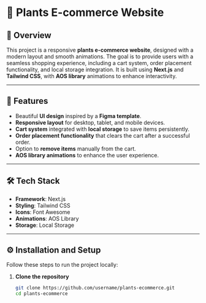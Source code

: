 # 🌱 Plants E-commerce Website  

## 🛒 Overview  
This project is a responsive **plants e-commerce website**, designed with a modern layout and smooth animations. The goal is to provide users with a seamless shopping experience, including a cart system, order placement functionality, and local storage integration. It is built using **Next.js** and **Tailwind CSS**, with **AOS library** animations to enhance interactivity.  

---

## 🚀 Features  
- Beautiful **UI design** inspired by a **Figma template**.  
- **Responsive layout** for desktop, tablet, and mobile devices.  
- **Cart system** integrated with **local storage** to save items persistently.  
- **Order placement functionality** that clears the cart after a successful order.  
- Option to **remove items** manually from the cart.  
- **AOS library animations** to enhance the user experience.

---

## 🛠 Tech Stack  
- **Framework**: Next.js  
- **Styling**: Tailwind CSS  
- **Icons**: Font Awesome  
- **Animations**: AOS Library  
- **Storage**: Local Storage  

---

## ⚙️ Installation and Setup  
Follow these steps to run the project locally:

1. **Clone the repository**  
   ```bash
   git clone https://github.com/username/plants-ecommerce.git
   cd plants-ecommerce
